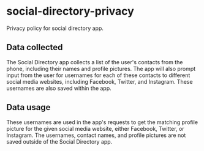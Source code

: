 # social-directory-privacy
Privacy policy for social directory app.

## Data collected
The Social Directory app collects a list of the user's contacts from the phone, including their names and profile pictures. The app will also prompt input from the user for usernames for each of these contacts to different social media websites, including Facebook, Twitter, and Instagram. These usernames are also saved within the app.

## Data usage
These usernames are used in the app's requests to get the matching profile picture for the given social media website, either Facebook, Twitter, or Instagram. The usernames, contact names, and profile pictures are not saved outside of the Social Directory app.
